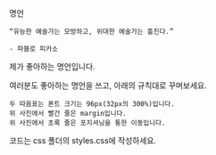명언

    “유능한 예술가는 모방하고, 위대한 예술가는 훔친다.”

    - 파블로 피카소

제가 좋아하는 명언입니다.

여러분도 좋아하는 명언을 쓰고, 아래의 규칙대로 꾸며보세요.

    두 따옴표는 폰트 크기는 96px(32px의 300%)입니다.
    위 사진에서 빨간 줄은 margin입니다.
    위 사진에서 초록 줄은 포지셔닝을 통한 이동입니다.

코드는 css 폴더의 styles.css에 작성하세요.
